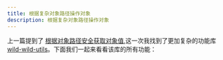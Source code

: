 ```yaml
---
title: 根据复杂对象路径操作对象
description: 根据复杂对象路径操作对象
---
```


上一篇提到了 [根据对象路径安全获取对象值](./get-value-by-key),这一次我找到了更加复杂的功能库 [wild-wild-utils](https://github.com/ehmicky/wild-wild-utils)。下面我们一起来看看该库的所有功能：

